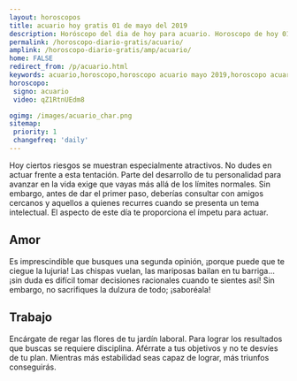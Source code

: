 ```yaml
---
layout: horoscopos
title: acuario hoy gratis 01 de mayo del 2019 
description: Horóscopo del dia de hoy para acuario. Horoscopo de hoy 01 de mayo del 2019. Las predicciones de amor, trabajo, vida personal gratis.
permalink: /horoscopo-diario-gratis/acuario/
amplink: /horoscopo-diario-gratis/amp/acuario/
home: FALSE
redirect_from: /p/acuario.html
keywords: acuario,horoscopo,horoscopo acuario mayo 2019,horoscopo acuario hoy,tarot acuario mayo 2019,horoscopo acuario,tarot acuario hoy,horoscopo de hoy,horoscopo diario,tarot del amor,horoscopo de hoy acuario,horoscopo diario del tarot, Horoscopo de hoy acuario 01 de mayo del 2019,horóscopo del día,signos zodiacales 2019, el horoscopo de hoy
horoscopo:
 signo: acuario
 video: qZ1RtnUEdm8

ogimg: /images/acuario_char.png
sitemap:
 priority: 1
 changefreq: 'daily'
---
```



Hoy ciertos riesgos se muestran especialmente atractivos. No dudes en actuar frente a esta tentación. Parte del desarrollo de tu personalidad para avanzar en la vida exige que vayas más allá de los límites normales. Sin embargo, antes de dar el primer paso, deberías consultar con amigos cercanos y aquellos a quienes recurres cuando se presenta un tema intelectual. El aspecto de este día te proporciona el ímpetu para actuar.

## Amor

Es imprescindible que busques una segunda opinión, ¡porque puede que te ciegue la lujuria! Las chispas vuelan, las mariposas bailan en tu barriga... ¡sin duda es difícil tomar decisiones racionales cuando te sientes así! Sin embargo, no sacrifiques la dulzura de todo; ¡saboréala!

## Trabajo

Encárgate de regar las flores de tu jardín laboral. Para lograr los resultados que buscas se requiere disciplina. Aférrate a tus objetivos y no te desvíes de tu plan. Mientras más estabilidad seas capaz de lograr, más triunfos conseguirás.